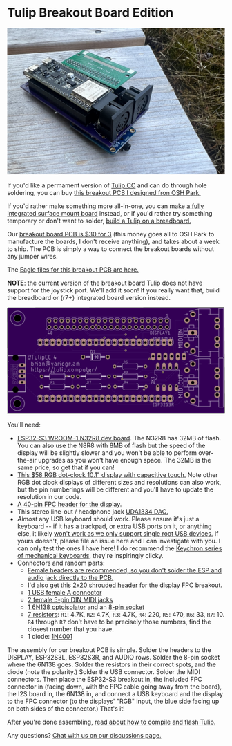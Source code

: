 # Tulip Breakout Board Edition

![Tulip Breakout](https://raw.githubusercontent.com/bwhitman/tulipcc/main/docs/pics/breakout.jpg)


If you'd like a permament version of [Tulip CC](../README.md) and can do through hole soldering, you can buy [this breakout PCB I designed fron OSH Park.](https://oshpark.com/shared_projects/L1xtM8pM) 

If you'd rather make something more all-in-one, you can make [a fully integrated surface mount board](tulip_board.md) instead, or if you'd rather try something temporary or don't want to solder, [build a Tulip on a breadboard.](tulip_breadboard.md)

Our [breakout board PCB is $30 for 3](https://oshpark.com/shared_projects/L1xtM8pM) (this money goes all to OSH Park to manufacture the boards, I don't receive anything), and takes about a week to ship. The PCB is simply a way to connect the breakout boards without any jumper wires. 

The [Eagle files for this breakout PCB are here.](https://github.com/bwhitman/tulipcc/tree/main/docs/pcbs/tulip4_breakout_v3)

**NOTE**: the current version of the breakout board Tulip does not have support for the joystick port. We'll add it soon! If you really want that, build the breadboard or (r7+) integrated board version instead. 

![Tulip Breakout](https://raw.githubusercontent.com/bwhitman/tulipcc/main/docs/pics/breakout_bare.png)


You'll need:

- [ESP32-S3 WROOM-1 N32R8 dev board](https://www.adafruit.com/product/5364). The N32R8 has 32MB of flash. You can also use the N8R8 with 8MB of flash but the speed of the display will be slightly slower and you won't be able to perform over-the-air upgrades as you won't have enough space. The 32MB is the same price, so get that if you can!
-  [This $58 RGB dot-clock 10.1" display with capacitive touch.](https://www.hotmcu.com/101-inch-1024x600-tft-lcd-display-with-capacitive-touch-panel-p-215.html) Note other RGB dot clock displays of different sizes and resolutions can also work, but the pin numberings will be different and you'll have to update the resolution in our code. 
- [A 40-pin FPC header for the display.](https://www.adafruit.com/product/4905) 
- This stereo line-out / headphone jack [UDA1334 DAC.](https://www.aliexpress.com/item/3256803337983466.html?gatewayAdapt=4itemAdapt) 
- _Almost_ any USB keyboard should work. Please ensure it's just a keyboard -- if it has a trackpad, or extra USB ports on it, or anything else, it likely [won't work as we only support single root USB devices.](https://github.com/bwhitman/tulipcc/issues/40) If yours doesn't, please file an issue here and I can investigate with you. I can only test the ones I have here! I do recommend the [Keychron series of mechanical keyboards](https://www.keychron.com/products/keychron-k7-ultra-slim-wireless-mechanical-keyboard?variant=39396239048793), they're inspiringly clicky. 
- Connectors and random parts: 
   - [Female headers are recommended, so you don't solder the ESP and audio jack directly to the PCB.](https://www.adafruit.com/product/598) 
   - I'd also get this [2x20 shrouded header](https://www.adafruit.com/product/1993) for the display FPC breakout. 
   - [1 USB female A connector](https://www.amazon.com/Uxcell-a13081900ux0112-Female-Socket-Connector/dp/B00H51E7B0)
   - [2 female 5-pin DIN MIDI jacks](https://www.adafruit.com/product/1134)
   - [1 6N138 optoisolator](https://www.amazon.com/Optocoupler-Single-Channel-Darlington-Output/dp/B07DLTSXC1) and an [8-pin socket](https://www.adafruit.com/product/2202)
   - [7 resistors](https://www.amazon.com/BOJACK-Values-Resistor-Resistors-Assortment/dp/B08FD1XVL6): `R1`: 4.7K, `R2`: 4.7K, `R3`: 4.7K, `R4`: 220, `R5`: 470, `R6`: 33, `R7`: 10. `R4` through `R7` don't have to be precisely those numbers, find the closest number that you have. 
   - 1 diode: [1N4001](https://www.adafruit.com/product/755)

The assembly for our breakout PCB is simple. Solder the headers to the DISPLAY, ESP32S3L, ESP32S3R, and AUDIO rows. Solder the 8-pin socket where the 6N138 goes. Solder the resistors in their correct spots, and the diode (note the polarity.) Solder the USB connector. Solder the MIDI connectors. Then place the ESP32-S3 breakout in, the included FPC connector in (facing down, with the FPC cable going away from the board), the I2S board in, the 6N138 in, and connect a USB keyboard and the display to the FPC connector (to the displays' "RGB" input, the blue side facing up on both sides of the connector.) That's it!

After you're done assembling, [read about how to compile and flash Tulip.](tulip_flashing.md)

Any questions? [Chat with us on our discussions page.](https://github.com/bwhitman/tulipcc/discussions)
